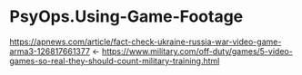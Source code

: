 # PsyOps.Using-Game-Footage
https://apnews.com/article/fact-check-ukraine-russia-war-video-game-arma3-126817661377 &lt;- https://www.military.com/off-duty/games/5-video-games-so-real-they-should-count-military-training.html
